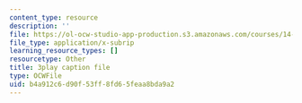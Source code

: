 ```yaml
---
content_type: resource
description: ''
file: https://ol-ocw-studio-app-production.s3.amazonaws.com/courses/14-01sc-principles-of-microeconomics-fall-2011/b4a912c6d90f53ff8fd65feaa8bda9a2_kEJf57FF0Vs.vtt
file_type: application/x-subrip
learning_resource_types: []
resourcetype: Other
title: 3play caption file
type: OCWFile
uid: b4a912c6-d90f-53ff-8fd6-5feaa8bda9a2
---
```


